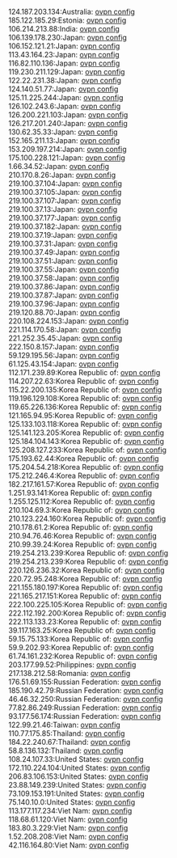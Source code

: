 124.187.203.134:Australia: [ovpn config](vpn/124_187_203_134.ovpn)  
185.122.185.29:Estonia: [ovpn config](vpn/185_122_185_29.ovpn)  
106.214.213.88:India: [ovpn config](vpn/106_214_213_88.ovpn)  
106.139.178.230:Japan: [ovpn config](vpn/106_139_178_230.ovpn)  
106.152.121.21:Japan: [ovpn config](vpn/106_152_121_21.ovpn)  
113.43.164.23:Japan: [ovpn config](vpn/113_43_164_23.ovpn)  
116.82.110.136:Japan: [ovpn config](vpn/116_82_110_136.ovpn)  
119.230.211.129:Japan: [ovpn config](vpn/119_230_211_129.ovpn)  
122.22.231.38:Japan: [ovpn config](vpn/122_22_231_38.ovpn)  
124.140.51.77:Japan: [ovpn config](vpn/124_140_51_77.ovpn)  
125.11.225.244:Japan: [ovpn config](vpn/125_11_225_244.ovpn)  
126.102.243.6:Japan: [ovpn config](vpn/126_102_243_6.ovpn)  
126.200.221.103:Japan: [ovpn config](vpn/126_200_221_103.ovpn)  
126.217.201.240:Japan: [ovpn config](vpn/126_217_201_240.ovpn)  
130.62.35.33:Japan: [ovpn config](vpn/130_62_35_33.ovpn)  
152.165.211.13:Japan: [ovpn config](vpn/152_165_211_13.ovpn)  
153.209.197.214:Japan: [ovpn config](vpn/153_209_197_214.ovpn)  
175.100.228.121:Japan: [ovpn config](vpn/175_100_228_121.ovpn)  
1.66.34.52:Japan: [ovpn config](vpn/1_66_34_52.ovpn)  
210.170.8.26:Japan: [ovpn config](vpn/210_170_8_26.ovpn)  
219.100.37.104:Japan: [ovpn config](vpn/219_100_37_104.ovpn)  
219.100.37.105:Japan: [ovpn config](vpn/219_100_37_105.ovpn)  
219.100.37.107:Japan: [ovpn config](vpn/219_100_37_107.ovpn)  
219.100.37.13:Japan: [ovpn config](vpn/219_100_37_13.ovpn)  
219.100.37.177:Japan: [ovpn config](vpn/219_100_37_177.ovpn)  
219.100.37.182:Japan: [ovpn config](vpn/219_100_37_182.ovpn)  
219.100.37.19:Japan: [ovpn config](vpn/219_100_37_19.ovpn)  
219.100.37.31:Japan: [ovpn config](vpn/219_100_37_31.ovpn)  
219.100.37.49:Japan: [ovpn config](vpn/219_100_37_49.ovpn)  
219.100.37.51:Japan: [ovpn config](vpn/219_100_37_51.ovpn)  
219.100.37.55:Japan: [ovpn config](vpn/219_100_37_55.ovpn)  
219.100.37.58:Japan: [ovpn config](vpn/219_100_37_58.ovpn)  
219.100.37.86:Japan: [ovpn config](vpn/219_100_37_86.ovpn)  
219.100.37.87:Japan: [ovpn config](vpn/219_100_37_87.ovpn)  
219.100.37.96:Japan: [ovpn config](vpn/219_100_37_96.ovpn)  
219.120.88.70:Japan: [ovpn config](vpn/219_120_88_70.ovpn)  
220.108.224.153:Japan: [ovpn config](vpn/220_108_224_153.ovpn)  
221.114.170.58:Japan: [ovpn config](vpn/221_114_170_58.ovpn)  
221.252.35.45:Japan: [ovpn config](vpn/221_252_35_45.ovpn)  
222.150.8.157:Japan: [ovpn config](vpn/222_150_8_157.ovpn)  
59.129.195.56:Japan: [ovpn config](vpn/59_129_195_56.ovpn)  
61.125.43.154:Japan: [ovpn config](vpn/61_125_43_154.ovpn)  
112.171.239.89:Korea Republic of: [ovpn config](vpn/112_171_239_89.ovpn)  
114.207.22.63:Korea Republic of: [ovpn config](vpn/114_207_22_63.ovpn)  
115.22.200.135:Korea Republic of: [ovpn config](vpn/115_22_200_135.ovpn)  
119.196.129.108:Korea Republic of: [ovpn config](vpn/119_196_129_108.ovpn)  
119.65.226.136:Korea Republic of: [ovpn config](vpn/119_65_226_136.ovpn)  
121.165.94.95:Korea Republic of: [ovpn config](vpn/121_165_94_95.ovpn)  
125.133.103.118:Korea Republic of: [ovpn config](vpn/125_133_103_118.ovpn)  
125.141.123.205:Korea Republic of: [ovpn config](vpn/125_141_123_205.ovpn)  
125.184.104.143:Korea Republic of: [ovpn config](vpn/125_184_104_143.ovpn)  
125.208.127.233:Korea Republic of: [ovpn config](vpn/125_208_127_233.ovpn)  
175.193.62.44:Korea Republic of: [ovpn config](vpn/175_193_62_44.ovpn)  
175.204.54.218:Korea Republic of: [ovpn config](vpn/175_204_54_218.ovpn)  
175.212.246.4:Korea Republic of: [ovpn config](vpn/175_212_246_4.ovpn)  
182.217.161.57:Korea Republic of: [ovpn config](vpn/182_217_161_57.ovpn)  
1.251.93.141:Korea Republic of: [ovpn config](vpn/1_251_93_141.ovpn)  
1.255.125.112:Korea Republic of: [ovpn config](vpn/1_255_125_112.ovpn)  
210.104.69.3:Korea Republic of: [ovpn config](vpn/210_104_69_3.ovpn)  
210.123.224.160:Korea Republic of: [ovpn config](vpn/210_123_224_160.ovpn)  
210.178.61.2:Korea Republic of: [ovpn config](vpn/210_178_61_2.ovpn)  
210.94.76.46:Korea Republic of: [ovpn config](vpn/210_94_76_46.ovpn)  
210.99.39.24:Korea Republic of: [ovpn config](vpn/210_99_39_24.ovpn)  
219.254.213.239:Korea Republic of: [ovpn config](vpn/219_254_213_239.ovpn)  
219.254.213.239:Korea Republic of: [ovpn config](vpn/219_254_213_239.ovpn)  
220.126.236.32:Korea Republic of: [ovpn config](vpn/220_126_236_32.ovpn)  
220.72.95.248:Korea Republic of: [ovpn config](vpn/220_72_95_248.ovpn)  
221.155.180.197:Korea Republic of: [ovpn config](vpn/221_155_180_197.ovpn)  
221.165.217.151:Korea Republic of: [ovpn config](vpn/221_165_217_151.ovpn)  
222.100.225.105:Korea Republic of: [ovpn config](vpn/222_100_225_105.ovpn)  
222.112.192.200:Korea Republic of: [ovpn config](vpn/222_112_192_200.ovpn)  
222.113.133.23:Korea Republic of: [ovpn config](vpn/222_113_133_23.ovpn)  
39.117.163.25:Korea Republic of: [ovpn config](vpn/39_117_163_25.ovpn)  
59.15.75.133:Korea Republic of: [ovpn config](vpn/59_15_75_133.ovpn)  
59.9.202.93:Korea Republic of: [ovpn config](vpn/59_9_202_93.ovpn)  
61.74.161.232:Korea Republic of: [ovpn config](vpn/61_74_161_232.ovpn)  
203.177.99.52:Philippines: [ovpn config](vpn/203_177_99_52.ovpn)  
217.138.212.58:Romania: [ovpn config](vpn/217_138_212_58.ovpn)  
176.51.69.155:Russian Federation: [ovpn config](vpn/176_51_69_155.ovpn)  
185.190.42.79:Russian Federation: [ovpn config](vpn/185_190_42_79.ovpn)  
46.46.32.250:Russian Federation: [ovpn config](vpn/46_46_32_250.ovpn)  
77.82.86.249:Russian Federation: [ovpn config](vpn/77_82_86_249.ovpn)  
93.177.56.174:Russian Federation: [ovpn config](vpn/93_177_56_174.ovpn)  
122.99.21.46:Taiwan: [ovpn config](vpn/122_99_21_46.ovpn)  
110.77.175.85:Thailand: [ovpn config](vpn/110_77_175_85.ovpn)  
184.22.240.67:Thailand: [ovpn config](vpn/184_22_240_67.ovpn)  
58.8.136.132:Thailand: [ovpn config](vpn/58_8_136_132.ovpn)  
108.24.107.33:United States: [ovpn config](vpn/108_24_107_33.ovpn)  
172.110.224.104:United States: [ovpn config](vpn/172_110_224_104.ovpn)  
206.83.106.153:United States: [ovpn config](vpn/206_83_106_153.ovpn)  
23.88.149.239:United States: [ovpn config](vpn/23_88_149_239.ovpn)  
73.109.153.191:United States: [ovpn config](vpn/73_109_153_191.ovpn)  
75.140.10.0:United States: [ovpn config](vpn/75_140_10_0.ovpn)  
113.177.117.234:Viet Nam: [ovpn config](vpn/113_177_117_234.ovpn)  
118.68.61.120:Viet Nam: [ovpn config](vpn/118_68_61_120.ovpn)  
183.80.3.229:Viet Nam: [ovpn config](vpn/183_80_3_229.ovpn)  
1.52.208.208:Viet Nam: [ovpn config](vpn/1_52_208_208.ovpn)  
42.116.164.80:Viet Nam: [ovpn config](vpn/42_116_164_80.ovpn)  
